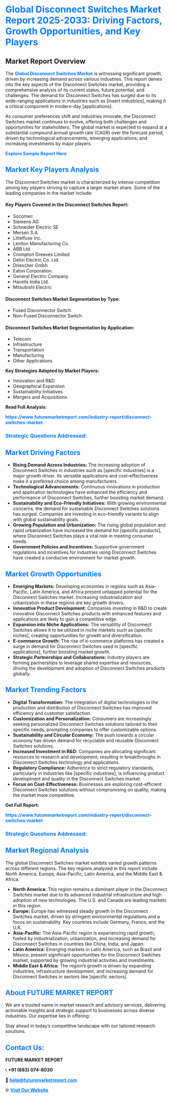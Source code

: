 <h1 style="color: #007BFF;">Global Disconnect Switches Market Report 2025-2033: Driving Factors, Growth Opportunities, and Key Players</h1>

<section id="overview">
<h2>Market Report Overview</h2>
<p>The <a href="https://www.futuremarketreport.com/industry-report/disconnect-switches-market" style="color: #007BFF; text-decoration: none;"><strong>Global Disconnect Switches Market</strong></a> is witnessing significant growth, driven by increasing demand across various industries. This report delves into the key aspects of the Disconnect Switches market, providing a comprehensive analysis of its current status, future potential, and challenges. The demand for Disconnect Switches has surged due to its wide-ranging applications in industries such as [insert industries], making it a critical component in modern-day [applications].</p>
<p>As consumer preferences shift and industries innovate, the Disconnect Switches market continues to evolve, offering both challenges and opportunities for stakeholders. The global market is expected to expand at a substantial compound annual growth rate (CAGR) over the forecast period, driven by technological advancements, emerging applications, and increasing investments by major players.</p>
</section>

<section id="overview">
<p><a href="https://www.futuremarketreport.com/request-sample/reportId=56783" style="color: #007BFF; text-decoration: none;"><strong>Explore Sample Report Here</strong></a></p>
</section>

<section id="key-players">
<h2 style="color: #007BFF;">Market Key Players Analysis</h2>
<p>The Disconnect Switches market is characterized by intense competition among key players striving to capture a larger market share. Some of the leading companies in the market include:</p>
<h4>Key Players Covered in the Disconnect Switches Report:</h4>
<ul><li>Socomec</li><li>Siemens AG</li><li>Schneider Electric SE</li><li>Mersen S.A.</li><li>Littelfuse Inc.</li><li>Leviton Manufacturing Co.</li><li>ABB Ltd.</li><li>Crompton Greaves Limited</li><li>Delixi Electric Co. Ltd.</li><li>Driescher Gmbh</li><li>Eaton Corporation.</li><li>General Electric Company</li><li>Havells India Ltd.</li><li>Mitsubishi Electric</li></ul>
<h4>Disconnect Switches Market Segmentation by Type:</h4>
<ul><li>Fused Disconnector Switch</li><li>Non-Fused Disconnector Switch</li></ul>

<h4>Disconnect Switches Market Segmentation by Application:</h4>
<ul><li>Telecom</li><li>Infrastructure</li><li>Transportation</li><li>Manufacturing</li><li>Other Applications</li></ul>
<p><strong>Key Strategies Adopted by Market Players:</strong></p>
<ul>
<li>Innovation and R&D</li>
<li>Geographical Expansion</li>
<li>Sustainability Initiatives</li>
<li>Mergers and Acquisitions</li>
</ul>
</section>

<section>
<p><strong>Read Full Analysis: </strong></p><a href="https://www.futuremarketreport.com/industry-report/disconnect-switches-market" style="color: #007BFF; text-decoration: none;"><strong>https://www.futuremarketreport.com/industry-report/disconnect-switches-market</strong></a>
<h3 style="color: #007BFF;">Strategic Questions Addressed:</h3>
</section>

<section id="driving-factors">
<h2 style="color: #007BFF;">Market Driving Factors</h2>
<ul>
<li><strong>Rising Demand Across Industries:</strong> The increasing adoption of Disconnect Switches in industries such as [specific industries] is a major growth driver. Its versatile applications and cost-effectiveness make it a preferred choice among manufacturers.</li>
<li><strong>Technological Advancements:</strong> Continuous innovations in production and application technologies have enhanced the efficiency and performance of Disconnect Switches, further boosting market demand.</li>
<li><strong>Sustainability and Eco-Friendly Initiatives:</strong> With growing environmental concerns, the demand for sustainable Disconnect Switches solutions has surged. Companies are investing in eco-friendly variants to align with global sustainability goals.</li>
<li><strong>Growing Population and Urbanization:</strong> The rising global population and rapid urbanization have increased the demand for [specific products], where Disconnect Switches plays a vital role in meeting consumer needs.</li>
<li><strong>Government Policies and Incentives:</strong> Supportive government regulations and incentives for industries using Disconnect Switches have created a conducive environment for market growth.</li>
</ul>
</section>

<section id="growth-opportunities">
<h2 style="color: #007BFF;">Market Growth Opportunities</h2>
<ul>
<li><strong>Emerging Markets:</strong> Developing economies in regions such as Asia-Pacific, Latin America, and Africa present untapped potential for the Disconnect Switches market. Increasing industrialization and urbanization in these regions are key growth drivers.</li>
<li><strong>Innovative Product Development:</strong> Companies investing in R&D to create innovative Disconnect Switches products with enhanced features and applications are likely to gain a competitive edge.</li>
<li><strong>Expansion into Niche Applications:</strong> The versatility of Disconnect Switches allows it to be utilized in niche markets such as [specific niches], creating opportunities for growth and diversification.</li>
<li><strong>E-commerce Growth:</strong> The rise of e-commerce platforms has created a surge in demand for Disconnect Switches used in [specific applications], further boosting market growth.</li>
<li><strong>Strategic Partnerships and Collaborations:</strong> Industry players are forming partnerships to leverage shared expertise and resources, driving the development and adoption of Disconnect Switches products globally.</li>
</ul>
</section>

<section id="trending-factors">
<h2 style="color: #007BFF;">Market Trending Factors</h2>
<ul>
<li><strong>Digital Transformation:</strong> The integration of digital technologies in the production and distribution of Disconnect Switches has improved efficiency and customer satisfaction.</li>
<li><strong>Customization and Personalization:</strong> Consumers are increasingly seeking personalized Disconnect Switches solutions tailored to their specific needs, prompting companies to offer customizable options.</li>
<li><strong>Sustainability and Circular Economy:</strong> The push towards a circular economy has driven demand for recyclable and reusable Disconnect Switches solutions.</li>
<li><strong>Increased Investment in R&D:</strong> Companies are allocating significant resources to research and development, resulting in breakthroughs in Disconnect Switches technology and applications.</li>
<li><strong>Regulatory Compliance:</strong> Adherence to strict regulatory standards, particularly in industries like [specific industries], is influencing product development and quality in the Disconnect Switches market.</li>
<li><strong>Focus on Cost-Effectiveness:</strong> Businesses are exploring cost-efficient Disconnect Switches solutions without compromising on quality, making the market more competitive.</li>
</ul>
</section>

<section>
<p><strong>Get Full Report: </strong></p><a href="https://www.futuremarketreport.com/industry-report/disconnect-switches-market" style="color: #007BFF; text-decoration: none;"><strong>https://www.futuremarketreport.com/industry-report/disconnect-switches-market</strong></a>
<h3 style="color: #007BFF;">Strategic Questions Addressed:</h3>
</section>


<section id="regional-analysis">
<h2 style="color: #007BFF;">Market Regional Analysis</h2>
<p>The global Disconnect Switches market exhibits varied growth patterns across different regions. The key regions analyzed in this report include North America, Europe, Asia-Pacific, Latin America, and the Middle East & Africa:</p>
<ul>
<li><strong>North America:</strong> This region remains a dominant player in the Disconnect Switches market due to its advanced industrial infrastructure and high adoption of new technologies. The U.S. and Canada are leading markets in this region.</li>
<li><strong>Europe:</strong> Europe has witnessed steady growth in the Disconnect Switches market, driven by stringent environmental regulations and a focus on sustainability. Key countries include Germany, France, and the U.K.</li>
<li><strong>Asia-Pacific:</strong> The Asia-Pacific region is experiencing rapid growth, fueled by industrialization, urbanization, and increasing demand for Disconnect Switches in countries like China, India, and Japan.</li>
<li><strong>Latin America:</strong> Emerging markets in Latin America, such as Brazil and Mexico, present significant opportunities for the Disconnect Switches market, supported by growing industrial activities and investments.</li>
<li><strong>Middle East & Africa:</strong> The region’s growth is driven by expanding industries, infrastructure development, and increasing demand for Disconnect Switches in sectors like [specific sectors].</li>
</ul>
</section>

<footer>
<h2 style="color: #007BFF;">About FUTURE MARKET REPORT</h2>
<p>We are a trusted name in market research and advisory services, delivering actionable insights and strategic support to businesses across diverse industries. Our expertise lies in offering:</p>

<p>Stay ahead in today’s competitive landscape with our tailored research solutions.</p>

<h2 style="color: #007BFF;">Contact Us:</h2>
<p><strong>FUTURE MARKET REPORT</strong></p>
<p>📞 <strong>+91 (883) 074-8030</strong></p>
<p>📧 <strong><a href="mailto:help@futuremarketreport.com" style="color: #007BFF;">help@futuremarketreport.com</a></strong></p>
<p>🌐 <strong><a href="https://www.futuremarketreport.com/" style="color: #007BFF;">Visit Our Website</a></strong></p>
</footer>